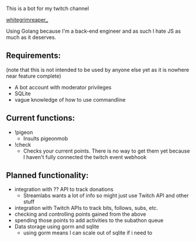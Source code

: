 This is a bot for my twitch channel

[whitegrimreaper_](https://twitch.tv/whitegrimreaper_)

Using Golang because I'm a back-end engineer and as such I hate JS as much as it deserves.

## Requirements:
(note that this is not intended to be used by anyone else yet as it is nowhere near feature complete)
 - A bot account with moderator privileges
 - SQLite
 - vague knowledge of how to use commandline

## Current functions:
 - !pigeon
    - Insults pigeonmob
 - !check
    - Checks your current points. There is no way to get them yet because I haven't fully connected the twitch event webhook

## Planned functionality:
 - integration with ?? API to track donations
    - Streamlabs wants a lot of info so might just use Twitch API and other stuff
 - integration with Twitch APIs to track bits, follows, subs, etc.
 - checking and controlling points gained from the above
 - spending those points to add activities to the subathon queue
 - Data storage using gorm and sqlite
    - using gorm means I can scale out of sqlite if i need to 
